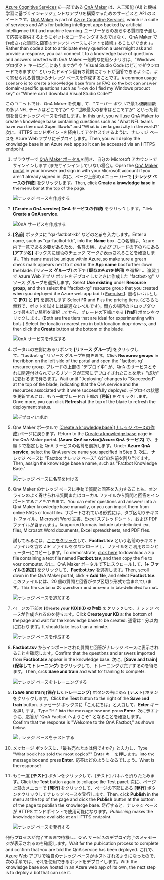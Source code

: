 
<span data-ttu-id="44c44-101">[Azure Cognitive Services](https://www.microsoft.com/cognitive-services/) の一部である [QnA Maker](https://www.qnamaker.ai/) は、人工知能 (AI) と機械学習に基づくインテリジェントなアプリを構築するためのサービスと API のスイートです。</span><span class="sxs-lookup"><span data-stu-id="44c44-101">[QnA Maker](https://www.qnamaker.ai/) is part of [Azure Cognitive Services](https://www.microsoft.com/cognitive-services/), which is a suite of services and APIs for building intelligent apps backed by artificial intelligence (AI) and machine learning.</span></span> <span data-ttu-id="44c44-102">ユーザーからのあらゆる質問を予測して応答を提供するようにボットをコーディングするのではなく、QnA Maker で作成された質問と回答のナレッジ ベースにボットを接続することができます。</span><span class="sxs-lookup"><span data-stu-id="44c44-102">Rather than code a bot to anticipate every question a user might ask and provide a response, you can connect it to a knowledge base of questions and answers created with QnA Maker.</span></span> <span data-ttu-id="44c44-103">一般的な使用シナリオは、"Windows プロダクト キーはどこにありますか" や "Visual Studio Code はどこでダウンロードできますか" といったドメイン固有の質問にボットが回答できるように、よく寄せられる質問からナレッジ ベースを作成することです。</span><span class="sxs-lookup"><span data-stu-id="44c44-103">A common usage scenario is to create a knowledge base from an FAQ so the bot can answer domain-specific questions such as "How do I find my Windows product key" or "Where can I download Visual Studio Code?"</span></span>

<span data-ttu-id="44c44-104">このユニットでは、QnA Maker を使用して、"スーパー ボウルで最も優勝回数の多い NFL チームはどこですか" や "世界最大の都市はどこですか" といった質問を含むナレッジ ベースを作成します。</span><span class="sxs-lookup"><span data-stu-id="44c44-104">In this unit, you will use QnA Maker to create a knowledge base containing questions such as "What NFL teams have won the most Super Bowls" and "What is the largest city in the world?"</span></span> <span data-ttu-id="44c44-105">次に、HTTPS エンドポイントを経由してアクセスできるように、ナレッジ ベースを Azure Web アプリにデプロイします。</span><span class="sxs-lookup"><span data-stu-id="44c44-105">Then, you will deploy the knowledge base in an Azure web app so it can be accessed via an HTTPS endpoint.</span></span>

1. <span data-ttu-id="44c44-106">ブラウザーで [QnA Maker ポータル](https://www.qnamaker.ai/)を開き、自分の Microsoft アカウントでサインインします (まだサインインしていない場合)。</span><span class="sxs-lookup"><span data-stu-id="44c44-106">Open the [QnA Maker portal](https://www.qnamaker.ai/) in your browser and sign in with your Microsoft account if you aren't already signed in.</span></span> <span data-ttu-id="44c44-107">次に、ページ上部のメニュー バーで **[ナレッジ ベースの作成]** をクリックします。</span><span class="sxs-lookup"><span data-stu-id="44c44-107">Then, click **Create a knowledge base** in the menu bar at the top of the page.</span></span>

    ![ナレッジ ベースを作成する](../media-draft/3-qna-new-kb.png)

1. <span data-ttu-id="44c44-109">**[Create a QnA service]\(QnA サービスの作成\)** をクリックします。</span><span class="sxs-lookup"><span data-stu-id="44c44-109">Click **Create a QnA service**.</span></span>

    ![QnA サービスを作成する](../media-draft/3-create-kb-1.png)

1. <span data-ttu-id="44c44-111">**[名前]** ボックスに "qa-factbot-kb" などの名前を入力します。</span><span class="sxs-lookup"><span data-stu-id="44c44-111">Enter a name, such as "qa-factbot-kb", into the **Name** box.</span></span> <span data-ttu-id="44c44-112">この名前は、Azure 内で一意である必要があるため、名前の横、*および* ブレードの下の方にある **[アプリ名]** ボックスに緑色のチェック マークが表示されることを確認します。</span><span class="sxs-lookup"><span data-stu-id="44c44-112">This name must be unique within Azure, so make sure a green check mark appears next to it *and* in the **App name** box further down the blade.</span></span> <span data-ttu-id="44c44-113">**[リソース グループ]** の下で **[既存のものを使用]** を選択し、[演習 1](#Exercise1) で Azure Web アプリ ボットをデプロイしたときに作成した "factbot-rg" リソース グループを選択します。</span><span class="sxs-lookup"><span data-stu-id="44c44-113">Select **Use existing** under **Resource group**, and then select the "factbot-rg" resource group that you created when you deployed the Azure web app bot in [Exercise 1](#Exercise1).</span></span> <span data-ttu-id="44c44-114">価格レベルとして **[F0]** と **[F]** を選択します </span><span class="sxs-lookup"><span data-stu-id="44c44-114">Select **F0** and **F** as the pricing tiers.</span></span> <span data-ttu-id="44c44-115">(どちらも無料で、ボットを試すには最適なレベルです)。両方の場所のドロップダウンで最も近い場所を選択してから、ブレードの下部にある **[作成]** ボタンをクリックします。</span><span class="sxs-lookup"><span data-stu-id="44c44-115">(Both are free tiers that are ideal for experimenting with bots.) Select the location nearest you in both location drop-downs, and then click the **Create** button at the bottom of the blade.</span></span>

    ![QnA サービスを作成する](../media-draft/3-new-qna-maker-service.png)

1. <span data-ttu-id="44c44-117">ポータルの左側にあるリボンで **[リソース グループ]** をクリックして、"factbot-rg" リソース グループを開きます。</span><span class="sxs-lookup"><span data-stu-id="44c44-117">Click **Resource groups** in the ribbon on the left side of the portal and open the "factbot-rg" resource group.</span></span> <span data-ttu-id="44c44-118">ブレードの上部の "デプロイ中" が、QnA のサービスとそれに関連付けられているリソースが正常にデプロイされたことを示す "成功" に変わるまで待ちます。</span><span class="sxs-lookup"><span data-stu-id="44c44-118">Wait until "Deploying" changes to "Succeeded" at the top of the blade, indicating that the QnA service and the resources associated with it were successfully deployed.</span></span> <span data-ttu-id="44c44-119">デプロイの状態を更新するには、もう一度ブレードの上部の **[更新]** をクリックします。</span><span class="sxs-lookup"><span data-stu-id="44c44-119">Once more, you can click **Refresh** at the top of the blade to refresh the deployment status.</span></span>

    ![デプロイに成功](../media-draft/3-resource-group-master-2.png)

1. <span data-ttu-id="44c44-121">QnA Maker ポータルで [[Create a knowledge base]\(ナレッジ ベースの作成\)](https://www.qnamaker.ai/Create) ページに戻ります。</span><span class="sxs-lookup"><span data-stu-id="44c44-121">Return to the [Create a knowledge base](https://www.qnamaker.ai/Create) page in the QnA Maker portal.</span></span> <span data-ttu-id="44c44-122">**[Azure QnA service]\(Azure QnA サービス\)** で、手順 3 で指定した QnA サービスの名前を選択します。</span><span class="sxs-lookup"><span data-stu-id="44c44-122">Under **Azure QnA service**, select the QnA service name you specified in Step 3.</span></span> <span data-ttu-id="44c44-123">次に、ナレッジ ベースに "Factbot ナレッジ ベース" などの名前を割り当てます。</span><span class="sxs-lookup"><span data-stu-id="44c44-123">Then, assign the knowledge base a name, such as "Factbot Knowledge Base."</span></span>

    ![ナレッジ ベースに名前を付ける](../media-draft/3-create-kb-2-3.png)

1. <span data-ttu-id="44c44-125">QnA Maker のナレッジ ベースに手動で質問と回答を入力することも、オンラインのよく寄せられる質問またはローカル ファイルから質問と回答をインポートすることもできます。</span><span class="sxs-lookup"><span data-stu-id="44c44-125">You can enter questions and answers into a QnA Maker knowledge base manually, or you can import them from online FAQs or local files.</span></span> <span data-ttu-id="44c44-126">サポートされている形式には、タブ区切りテキスト ファイル、Microsoft Word 文書、Excel スプレッドシート、および PDF ファイルが含まれます。</span><span class="sxs-lookup"><span data-stu-id="44c44-126">Supported formats include tab-delimited text files, Microsoft Word documents, Excel spreadsheets, and PDF files.</span></span>

    <span data-ttu-id="44c44-127">試してみるには、[ここをクリック](https://topcs.blob.core.windows.net/public/bots-resources.zip)して、**Factbot.tsv** という名前のテキスト ファイルを含む ZIP ファイルをダウンロードし、ファイルをご利用のコンピューターにコピーします。</span><span class="sxs-lookup"><span data-stu-id="44c44-127">To demonstrate, [click here](https://topcs.blob.core.windows.net/public/bots-resources.zip) to download a zip file containing a text file named **Factbot.tsv**, and then copy the file to your computer.</span></span> <span data-ttu-id="44c44-128">次に、QnA Maker ポータルで下にスクロールして、**[+ ファイルの追加]** をクリックして、**Factbot.tsv** を選択します。</span><span class="sxs-lookup"><span data-stu-id="44c44-128">Then, scroll down in the QnA Maker portal, click **+ Add file**, and select **Factbot.tsv**.</span></span> <span data-ttu-id="44c44-129">このファイルには、20 個の質問と回答がタブ区切り形式で含まれています。</span><span class="sxs-lookup"><span data-stu-id="44c44-129">This file contains 20 questions and answers in tab-delimited format.</span></span>

    ![ナレッジ ベースを追加する](../media-draft/3-create-kb-4.png)

1. <span data-ttu-id="44c44-131">ページの下部の **[Create your KB]\(KB の作成\)** をクリックして、ナレッジ ベースが作成されるのを待ちます。</span><span class="sxs-lookup"><span data-stu-id="44c44-131">Click **Create your KB** at the bottom of the page and wait for the knowledge base to be created.</span></span> <span data-ttu-id="44c44-132">通常は 1 分以内に終わります。</span><span class="sxs-lookup"><span data-stu-id="44c44-132">It should take less than a minute.</span></span>

    ![ナレッジ ベースを作成する](../media-draft/3-create-kb-5.png)

1. <span data-ttu-id="44c44-134">**Factbot.tsv** からインポートされた質問と回答がナレッジ ベースに表示されることを確認します。</span><span class="sxs-lookup"><span data-stu-id="44c44-134">Confirm that the questions and answers imported from **Factbot.tsv** appear in the knowledge base.</span></span> <span data-ttu-id="44c44-135">次に、**[Save and train]\(保存してトレーニング\)** をクリックして、トレーニングが完了するのを待ちます。</span><span class="sxs-lookup"><span data-stu-id="44c44-135">Then, click **Save and train** and wait for training to complete.</span></span>

    ![ナレッジ ベースをトレーニングする](../media-draft/3-save-and-train.png)

1. <span data-ttu-id="44c44-137">**[Save and train]\(保存してトレーニング\)** ボタンの右にある **[テスト]** ボタンをクリックします。</span><span class="sxs-lookup"><span data-stu-id="44c44-137">Click the **Test** button to the right of the **Save and train** button.</span></span> <span data-ttu-id="44c44-138">メッセージ ボックスに「こんにちは」と入力して、**Enter** キーを押します。</span><span class="sxs-lookup"><span data-stu-id="44c44-138">Type "Hi" into the message box and press **Enter**.</span></span> <span data-ttu-id="44c44-139">次に示すように、応答が "QnA Factbot へようこそ" となることを確認します。</span><span class="sxs-lookup"><span data-stu-id="44c44-139">Confirm that the response is "Welcome to the QnA Factbot," as shown below.</span></span>

    ![ナレッジ ベースをテストする](../media-draft/3-test-kb.png)

1. <span data-ttu-id="44c44-141">メッセージ ボックスに、「最も売れた本は何ですか?」と入力し、</span><span class="sxs-lookup"><span data-stu-id="44c44-141">Type "What book has sold the most copies?"</span></span> <span data-ttu-id="44c44-142">**Enter** キーを押します。</span><span class="sxs-lookup"><span data-stu-id="44c44-142">into the message box and press **Enter**.</span></span> <span data-ttu-id="44c44-143">応答はどのようになるでしょう。</span><span class="sxs-lookup"><span data-stu-id="44c44-143">What is the response?</span></span>

1. <span data-ttu-id="44c44-144">もう一度 **[テスト]** ボタンをクリックして、[テスト] パネルを折りたたみます。</span><span class="sxs-lookup"><span data-stu-id="44c44-144">Click the **Test** button again to collapse the Test panel.</span></span> <span data-ttu-id="44c44-145">次に、ページ上部のメニューで **[発行]** をクリックして、ページの下部にある **[発行]** ボタンをクリックしてナレッジ ベースを発行します。</span><span class="sxs-lookup"><span data-stu-id="44c44-145">Then, click **Publish** in the menu at the top of the page and click the **Publish** button at the bottom of the page to publish the knowledge base.</span></span> <span data-ttu-id="44c44-146">*発行*すると、ナレッジ ベースが HTTPS エンドポイントで使用可能になります。</span><span class="sxs-lookup"><span data-stu-id="44c44-146">*Publishing* makes the knowledge base available at an HTTPS endpoint.</span></span>

    ![ナレッジ ベースを発行する](../media-draft/3-publish-kb.png)

<span data-ttu-id="44c44-148">発行プロセスが完了するまで待機し、QnA サービスのデプロイ完了のメッセージが表示されるのを確認します。</span><span class="sxs-lookup"><span data-stu-id="44c44-148">Wait for the publication process to complete and confirm that you are told the QnA service has been deployed.</span></span> <span data-ttu-id="44c44-149">これで、Azure Web アプリで独自のナレッジ ベースがホストされるようになったので、次の手順では、それを使用できるボットをデプロイします。</span><span class="sxs-lookup"><span data-stu-id="44c44-149">With the knowledge base now hosted in an Azure web app of its own, the next step is to deploy a bot that can use it.</span></span>